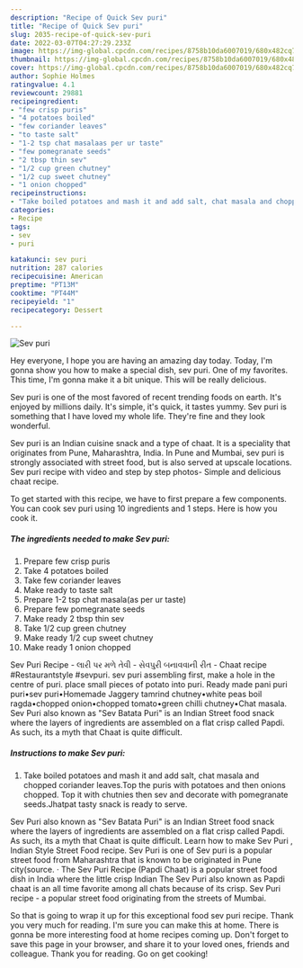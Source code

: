 ```yaml
---
description: "Recipe of Quick Sev puri"
title: "Recipe of Quick Sev puri"
slug: 2035-recipe-of-quick-sev-puri
date: 2022-03-07T04:27:29.233Z
image: https://img-global.cpcdn.com/recipes/8758b10da6007019/680x482cq70/sev-puri-recipe-main-photo.jpg
thumbnail: https://img-global.cpcdn.com/recipes/8758b10da6007019/680x482cq70/sev-puri-recipe-main-photo.jpg
cover: https://img-global.cpcdn.com/recipes/8758b10da6007019/680x482cq70/sev-puri-recipe-main-photo.jpg
author: Sophie Holmes
ratingvalue: 4.1
reviewcount: 29881
recipeingredient:
- "few crisp puris"
- "4 potatoes boiled"
- "few coriander leaves"
- "to taste salt"
- "1-2 tsp chat masalaas per ur taste"
- "few pomegranate seeds"
- "2 tbsp thin sev"
- "1/2 cup green chutney"
- "1/2 cup sweet chutney"
- "1 onion chopped"
recipeinstructions:
- "Take boiled potatoes and mash it and add salt, chat masala and chopped coriander leaves.Top the puris with potatoes and then onions chopped. Top it with chutnies then sev and decorate with pomegranate seeds.Jhatpat tasty snack is ready to serve."
categories:
- Recipe
tags:
- sev
- puri

katakunci: sev puri 
nutrition: 287 calories
recipecuisine: American
preptime: "PT13M"
cooktime: "PT44M"
recipeyield: "1"
recipecategory: Dessert

---
```



![Sev puri](https://img-global.cpcdn.com/recipes/8758b10da6007019/680x482cq70/sev-puri-recipe-main-photo.jpg)

Hey everyone, I hope you are having an amazing day today. Today, I'm gonna show you how to make a special dish, sev puri. One of my favorites. This time, I'm gonna make it a bit unique. This will be really delicious.

Sev puri is one of the most favored of recent trending foods on earth. It's enjoyed by millions daily. It's simple, it's quick, it tastes yummy. Sev puri is something that I have loved my whole life. They're fine and they look wonderful.

Sev puri is an Indian cuisine snack and a type of chaat. It is a speciality that originates from Pune, Maharashtra, India. In Pune and Mumbai, sev puri is strongly associated with street food, but is also served at upscale locations. Sev puri recipe with video and step by step photos- Simple and delicious chaat recipe.


To get started with this recipe, we have to first prepare a few components. You can cook sev puri using 10 ingredients and 1 steps. Here is how you cook it.

<!--inarticleads1-->

##### The ingredients needed to make Sev puri:

1. Prepare few crisp puris
1. Take 4 potatoes boiled
1. Take few coriander leaves
1. Make ready to taste salt
1. Prepare 1-2 tsp chat masala(as per ur taste)
1. Prepare few pomegranate seeds
1. Make ready 2 tbsp thin sev
1. Take 1/2 cup green chutney
1. Make ready 1/2 cup sweet chutney
1. Make ready 1 onion chopped


Sev Puri Recipe - લારી પર મળે તેવી - સેવપુરી બનાવવાની રીત - Chaat recipe #Restaurantstyle #sevpuri. sev puri assembling first, make a hole in the centre of puri. place small pieces of potato into puri. Ready made pani puri puri•sev puri•Homemade Jaggery tamrind chutney•white peas boil ragda•chopped onion•chopped tomato•green chilli chutney•Chat masala. Sev Puri also known as "Sev Batata Puri" is an Indian Street food snack where the layers of ingredients are assembled on a flat crisp called Papdi. As such, its a myth that Chaat is quite difficult. 

<!--inarticleads2-->

##### Instructions to make Sev puri:

1. Take boiled potatoes and mash it and add salt, chat masala and chopped coriander leaves.Top the puris with potatoes and then onions chopped. Top it with chutnies then sev and decorate with pomegranate seeds.Jhatpat tasty snack is ready to serve.


Sev Puri also known as "Sev Batata Puri" is an Indian Street food snack where the layers of ingredients are assembled on a flat crisp called Papdi. As such, its a myth that Chaat is quite difficult. Learn how to make Sev Puri , Indian Style Street Food recipe. Sev Puri is one of Sev puri is a popular street food from Maharashtra that is known to be originated in Pune city(source. · The Sev Puri Recipe (Papdi Chaat) is a popular street food dish in India where the little crisp Indian The Sev Puri also known as Papdi chaat is an all time favorite among all chats because of its crisp. Sev Puri recipe - a popular street food originating from the streets of Mumbai. 

So that is going to wrap it up for this exceptional food sev puri recipe. Thank you very much for reading. I'm sure you can make this at home. There is gonna be more interesting food at home recipes coming up. Don't forget to save this page in your browser, and share it to your loved ones, friends and colleague. Thank you for reading. Go on get cooking!
